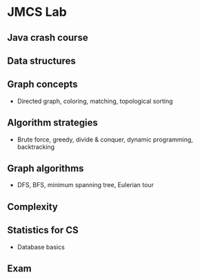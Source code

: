 # JMCS Lab  
  
## Java crash course  
  
## Data structures  
  
## Graph concepts  
  
* Directed graph, coloring, matching, topological sorting  
  
## Algorithm strategies  
  
* Brute force, greedy, divide & conquer, dynamic programming, backtracking  
  
## Graph algorithms  
  
* DFS, BFS, minimum spanning tree, Eulerian tour  
  
## Complexity  
  
## Statistics for CS  
  
* Database basics  
  
## Exam  
  
